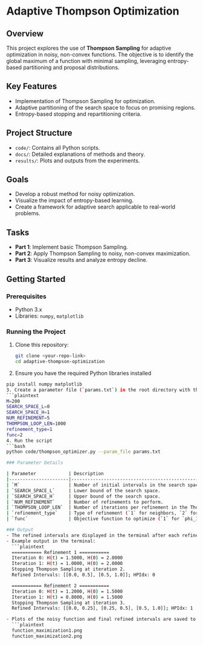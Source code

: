 # Adaptive Thompson Optimization

## Overview
This project explores the use of **Thompson Sampling** for adaptive optimization in noisy, non-convex functions. The objective is to identify the global maximum of a function with minimal sampling, leveraging entropy-based partitioning and proposal distributions.

## Key Features
- Implementation of Thompson Sampling for optimization.
- Adaptive partitioning of the search space to focus on promising regions.
- Entropy-based stopping and repartitioning criteria.

## Project Structure
- `code/`: Contains all Python scripts.
- `docs/`: Detailed explanations of methods and theory.
- `results/`: Plots and outputs from the experiments.

## Goals
- Develop a robust method for noisy optimization.
- Visualize the impact of entropy-based learning.
- Create a framework for adaptive search applicable to real-world problems.

## Tasks
- **Part 1**: Implement basic Thompson Sampling.
- **Part 2**: Apply Thompson Sampling to noisy, non-convex maximization.
- **Part 3**: Visualize results and analyze entropy decline.

## Getting Started
### Prerequisites
- Python 3.x
- Libraries: `numpy`, `matplotlib`

### Running the Project
1. Clone this repository:
   ```bash
   git clone <your-repo-link>
   cd adaptive-thompson-optimization
2. Ensure you have the required Python libraries installed
```bash
pip install numpy matplotlib
3. Create a parameter file (`params.txt`) in the root directory with the following format:
```plaintext
M=200
SEARCH_SPACE_L=0
SEARCH_SPACE_H=1
NUM_REFINEMENT=5
THOMPSON_LOOP_LEN=1000
refinement_type=1
func=2
4. Run the script
```bash
python code/thompson_optimizer.py --param_file params.txt

### Parameter Details

| Parameter            | Description                                                         | Default Value |
|----------------------|---------------------------------------------------------------------|---------------|
| `M`                  | Number of initial intervals in the search space.                   | `200`         |
| `SEARCH_SPACE_L`     | Lower bound of the search space.                                    | `0`           |
| `SEARCH_SPACE_H`     | Upper bound of the search space.                                    | `1`           |
| `NUM_REFINEMENT`     | Number of refinements to perform.                                   | `5`           |
| `THOMPSON_LOOP_LEN`  | Number of iterations per refinement in the Thompson Sampling loop.  | `1000`        |
| `refinement_type`    | Type of refinement (`1` for neighbors, `2` for CDF-based).          | `1`           |
| `func`               | Objective function to optimize (`1` for `phi_1`, `2` for `phi_2`). | `2`           |

### Output
- The refined intervals are displayed in the terminal after each refinement.
- Example output in the terminal:
  ```plaintext
  =========== Refinement 1 ===========
  Iteration 0: H(t) = 1.5000, H(0) = 2.0000
  Iteration 1: H(t) = 1.0000, H(0) = 2.0000
  Stopping Thompson Sampling at iteration 2.
  Refined Intervals: [[0.0, 0.5], [0.5, 1.0]]; HPIdx: 0

  =========== Refinement 2 ===========
  Iteration 0: H(t) = 1.2000, H(0) = 1.5000
  Iteration 1: H(t) = 0.8000, H(0) = 1.5000
  Stopping Thompson Sampling at iteration 3.
  Refined Intervals: [[0.0, 0.25], [0.25, 0.5], [0.5, 1.0]]; HPIdx: 1

- Plots of the noisy function and final refined intervals are saved to `results/plots/` as:
  ```plaintext
  function_maximization1.png
  function_maximization2.png
